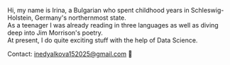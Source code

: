 Hi, my name is Irina, a Bulgarian who spent childhood years in Schleswig-Holstein, Germany's northernmost state.\
As a teenager I was already reading in three languages as well as diving deep into Jim Morrison's poetry.\
At present, I do quite exciting stuff with the help of Data Science.

Contact: inedyalkova152025@gmail.com 📨
